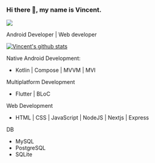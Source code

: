 ### Hi there 👋, my name is Vincent.
![](https://images.unsplash.com/photo-1512149673953-1e251807ec7c?ixlib=rb-1.2.1&ixid=eyJhcHBfaWQiOjEyMDd9&auto=format&fit=crop&w=500&q=60)

Android Developer | Web developer 

[![Vincent's github stats](https://github-readme-stats.vercel.app/api?username=kentlogic)](https://github.com/kentlogic/github-readme-stats)

Native Android Development:
   - Kotlin | Compose | MVVM | MVI

Multiplatform Development
   - Flutter | BLoC

Web Development
   - HTML | CSS | JavaScript | NodeJS | Nextjs | Express

 DB
   - MySQL
   - PostgreSQL
   - SQLite


